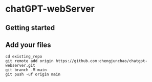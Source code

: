 # chatGPT-webServer


## Getting started

## Add your files

```
cd existing_repo
git remote add origin https://github.com:chengjunchao/chatgpt-webserver.git
git branch -M main
git push -uf origin main
```
